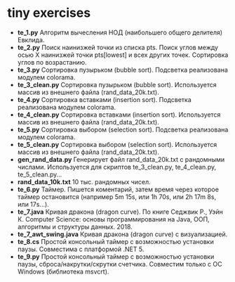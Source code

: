 # tiny exercises
- **te_1.py** Алгоритм вычесления НОД (наибольшего общего делителя) Евклида.
- **te_2.py** Поиск наинизжей точки из списка pts. Поиск углов между осью X наинизжей точки pts[lowest] и всех других точек. Сортировка углов по возрастанию.
- **te_3.py** Сортировка пузырьком (bubble sort). Подсветка реализована модулем colorama.
- **te_3_clean.py** Сортировка пузырьком (bubble sort). Используется массив из внешнего файла (rand_data_20k.txt).
- **te_4.py** Сортировка вставками (insertion sort). Подсветка реализована модулем colorama.
- **te_4_clean.py** Сортировка вставками (insertion sort). Используется массив из внешнего файла (rand_data_20k.txt).
- **te_5.py** Сортировка выбором (selection sort). Подсветка реализована модулем colorama.
- **te_5_clean.py** Сортировка выбором (selection sort). Используется массив из внешнего файла (rand_data_20k.txt).
- **gen_rand_data.py** Генерирует файл rand_data_20k.txt с рандомными числами. Используется для скриптов te_3_clean.py, te_4_clean.py, te_5_clean.py...
- **rand_data_10k.txt** 10 тыс. рандомных чисел.
- **te_6.py** Таймер. Пишется коментарий, затем время через которое таймер остановится (например 5m 15s, или 1h 70s, или 2h 17m 8s, или 17s...).
- **te_7.java** Кривая дракона (dragon curve). По книге Седжвик Р., Уэйн К. Computer Science: основы программирования на Java, ООП, алгоритмы  и структуры данных. 2018.
- **te_7_awt_swing.java** Кривая дракона (dragon curve) с визуализацией.
- **te_8.cs** Простой консольный таймер с возможностью установки паузы. Совместима с платформой .NET 5.
- **te_9.py** Простой консольный таймер с возможностью установки паузы, сброса/накрутки/скрутки счетчика. Совместим только с ОС Windows (библиотека msvcrt).
